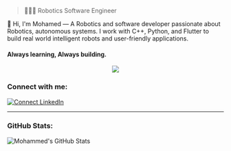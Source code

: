 > 👨🏻‍💻 Robotics Software Engineer
> 
👋 Hi, I'm Mohamed — A Robotics and software developer passionate about Robotics, autonomous systems. I work with C++, Python, and Flutter to build real world intelligent robots and user-friendly applications.

#### Always learning, Always building.


<p align="center">
  <a href="https://skillicons.dev">
    <img src="https://skillicons.dev/icons?i=git,github,ros,cpp,c,cmake" />
  </a>
</p>

### Connect with me:
[![Connect LinkedIn](https://img.shields.io/badge/LinkedIn-0077B5?style=for-the-badge&logo=linkedin&logoColor=white)](https://www.linkedin.com/in/mohamed-fathalla~1/)

---

### GitHub Stats:
<img align="center" alt="Mohammed's GitHub Stats" src="https://github-readme-stats.vercel.app/api?username=MohammedFathalla&show_icons=true&hide_border=true&title_color=1E90FF&icon_color=00BFFF&bg_color=000000&text_color=E0F0FF&border_color=1E90FF" />
